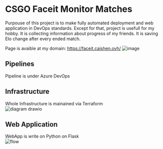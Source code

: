 # CSGO Faceit Monitor Matches
Purpouse of this project is to make fully automated deployment and web application in DevOps standards. 
Except for that, project is usefull for my hobby. It is collecting information about progress of my friends. It is saving Elo change after every ended match. 

Page is avaible at my domain: https://faceit.caishen.ovh/
![image](https://user-images.githubusercontent.com/24476768/232320393-e181c224-4d94-47a4-96e5-49fd366423e6.png)

## Pipelines
Pipeline is under Azure DevOps

## Infrastructure
Whole Infrastructure is mainained via Terraform  
![diagram drawio](https://user-images.githubusercontent.com/24476768/229912861-81b2c69d-ef6f-43d7-99ba-11c820e9aa72.png)


## Web Application
WebApp is write on Python on Flask  
![flow](https://user-images.githubusercontent.com/24476768/229914793-c191da62-42fd-4580-a702-caefc77dbd6d.png)
